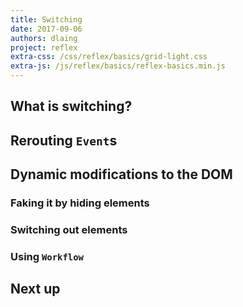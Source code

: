 ```yaml
---
title: Switching
date: 2017-09-06
authors: dlaing
project: reflex
extra-css: /css/reflex/basics/grid-light.css
extra-js: /js/reflex/basics/reflex-basics.min.js
---
```


## What is switching?

## Rerouting `Event`s

## Dynamic modifications to the DOM

### Faking it by hiding elements

### Switching out elements

### Using `Workflow`

## Next up
